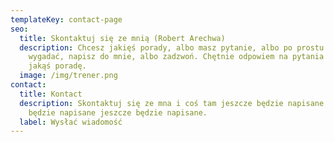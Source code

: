 ```yaml
---
templateKey: contact-page
seo:
  title: Skontaktuj się ze mnią (Robert Arechwa)
  description: Chcesz jakięś porady, albo masz pytanie, albo po prostu chcesz się
    wygadać, napisz do mnie, albo zadzwoń. Chętnie odpowiem na pytania albo dam
    jakąś poradę.
  image: /img/trener.png
contact:
  title: Kontact
  description: Skontaktuj się ze mna i coś tam jeszcze będzie napisane jeszcze
    będzie napisane jeszcze będzie napisane.
  label: Wysłać wiadomość
---
```

